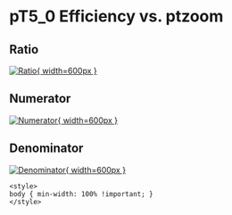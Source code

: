 # pT5_0 Efficiency vs. ptzoom

## Ratio

[![Ratio](../mtv/var/pT5_0_eff_ptzoom.png){ width=600px }](../mtv/var/pT5_0_eff_ptzoom.pdf)

## Numerator

[![Numerator](../mtv/num/pT5_0_eff_ptzoom_num.png){ width=600px }](../mtv/num/pT5_0_eff_ptzoom_num.pdf)

## Denominator

[![Denominator](../mtv/den/pT5_0_eff_ptzoom_den.png){ width=600px }](../mtv/den/pT5_0_eff_ptzoom_den.pdf)


``` {=html}
<style>
body { min-width: 100% !important; }
</style>
```
